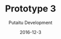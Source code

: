 ---
title: 'Prototype 3'
footer: d27bd9b77239ed4ed6384199c0867d749f549842
sections:
    -
        template: banner
        text: '# Chess Kingdom'
        color: '#462d1e'
        theme: dark
    -
        template: richTextSection
        text: '<iframe allowfullscreen="true" frameborder="0" height="569" mozallowfullscreen="true" src="https://docs.google.com/presentation/d/e/2PACX-1vSS9AAmqSH2mEuhbQ8jVgtl4JCNjF0_RWqhrQypNfRgfM9pXee6DZvyHXlB19B--UNUOWO8KkjMltr6/embed?start=false&amp;loop=false&amp;delayms=3000" webkitallowfullscreen="true" width="960"></iframe>'
meta:
    id: e299e3e9d6aacab759e3a6e7764f6e92b1229230
    parentId: f8d133111ad5ddad52a465c47d7cdbef5923fc8d
    language: en
date: '2016-12-3'
author: 'Putaitu Development'
permalink: /prototype-3/
layout: sectionPage
---
